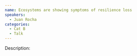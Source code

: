 ```yaml
---
name: Ecosystems are showing symptoms of resilience loss
speakers:
  - Juan Rocha
categories:
  - Cat B
  - Talk
---
```


Description:
